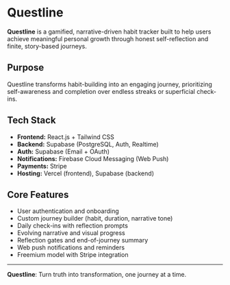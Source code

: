 # Questline

**Questline** is a gamified, narrative-driven habit tracker built to help users achieve meaningful personal growth through honest self-reflection and finite, story-based journeys.

## Purpose

Questline transforms habit-building into an engaging journey, prioritizing self-awareness and completion over endless streaks or superficial check-ins.

## Tech Stack

- **Frontend:** React.js + Tailwind CSS  
- **Backend:** Supabase (PostgreSQL, Auth, Realtime)  
- **Auth:** Supabase (Email + OAuth)  
- **Notifications:** Firebase Cloud Messaging (Web Push)  
- **Payments:** Stripe  
- **Hosting:** Vercel (frontend), Supabase (backend)

## Core Features

- User authentication and onboarding  
- Custom journey builder (habit, duration, narrative tone)  
- Daily check-ins with reflection prompts  
- Evolving narrative and visual progress  
- Reflection gates and end-of-journey summary  
- Web push notifications and reminders  
- Freemium model with Stripe integration

---

**Questline**: Turn truth into transformation, one journey at a time.
